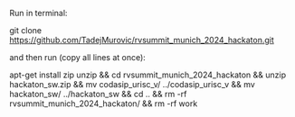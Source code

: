 Run in terminal:

git clone https://github.com/TadejMurovic/rvsummit_munich_2024_hackaton.git

and then run (copy all lines at once):

apt-get install zip unzip &&
cd rvsummit_munich_2024_hackaton &&
unzip hackaton_sw.zip &&
mv codasip_urisc_v/ ../codasip_urisc_v &&
mv hackaton_sw/ ../hackaton_sw  &&
cd .. &&
rm -rf rvsummit_munich_2024_hackaton/ &&
rm -rf work
